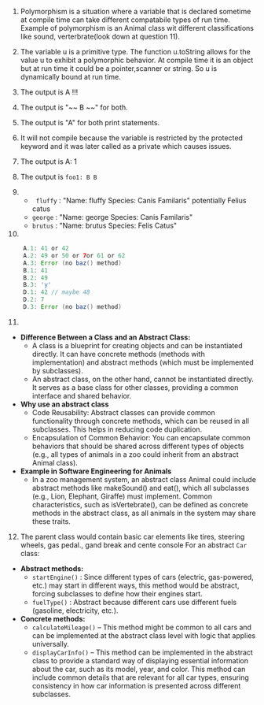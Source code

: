 1. Polymorphism is a situation where a variable that is declared sometime at compile time can take different compatabile types of run time. Example of polymorphism is an Animal class wit different classifications like sound, verterbrate(look down at question 11).

2. The variable u is a primitive type. The function u.toString allows for the value u to exhibit a polymorphic behavior. At compile time it is an object but at run time it could be a pointer,scanner or string. So u is dynamically bound at run time.

3. The output is A !!!

4. The output is "~~ B ~~" for both.

5. The output is "A" for both print statements.

6. It will not compile because the variable is restricted by the protected keyword and it was later called as a private which causes issues.

7. The output is A: 1

8. The output is  ``` foo1: B B ``` 

9. - ``` fluffy```  : "Name: fluffy Species: Canis Familaris" potentially Felius catus
   - ``` george ``` : "Name: george Species: Canis Familaris"
   - ``` brutus ``` : "Name: brutus Species: Felis Catus"
10.
``` java
    A.1: 41 or 42
    A.2: 49 or 50 or 7or 61 or 62 
    A.3: Error (no baz() method)
    B.1: 41
    B.2: 49
    B.3: 'y'
    D.1: 42 // maybe 48
    D.2: 7
    D.3: Error (no baz() method)
```
11.
- **Difference Between a Class and an Abstract Class:**
  - A class is a blueprint for creating objects and can be instantiated directly. It can have concrete methods (methods with implementation) and abstract methods (which must be implemented by subclasses).
  - An abstract class, on the other hand, cannot be instantiated directly. It serves as a base class for other classes, providing a common interface and shared behavior.
- **Why use an abstract class**
  - Code Reusability: Abstract classes can provide common functionality through concrete methods, which can be reused in all subclasses. This helps in reducing code duplication.
  - Encapsulation of Common Behavior: You can encapsulate common behaviors that should be shared across different types of objects (e.g., all types of animals in a zoo could inherit from an abstract Animal class).
- **Example in Software Engineering for Animals**
  - In a zoo management system, an abstract class Animal could include abstract methods like makeSound() and eat(), which all subclasses (e.g., Lion, Elephant, Giraffe) must implement. Common characteristics, such as isVertebrate(), can be defined as concrete methods in the abstract class, as all animals in the system may share these traits. 

12. The parent class would contain basic car elements like tires, steering wheels, gas pedal., gand break and cente console
For an abstract ``` Car ``` class:
- **Abstract methods:**
  - ``` startEngine() ``` : Since different types of cars (electric, gas-powered, etc.) may start in different ways, this method would be abstract, forcing subclasses to define how their engines start.
  - ``` fuelType() ``` : Abstract because different cars use different fuels (gasoline, electricity, etc.).
- **Concrete methods:**
  - ``` calculateMileage() ``` – This method might be common to all cars and can be implemented at the abstract class level with logic that applies universally.
  - ``` displayCarInfo() ``` – This method can be implemented in the abstract class to provide a standard way of displaying essential information about the car, such as its model, year, and color. This method can include common details that are relevant for all car types, ensuring consistency in how car information is presented across different subclasses.
